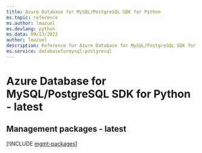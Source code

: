 ```yaml
---
title: Azure Database for MySQL/PostgreSQL SDK for Python
ms.topic: reference
ms.author: lmazuel
ms.devlang: python
ms.data: 09/13/2022
author: lmazuel
description: Reference for Azure Database for MySQL/PostgreSQL SDK for Python
ms.service: databaseformysql-postgresql
---
```

# Azure Database for MySQL/PostgreSQL SDK for Python - latest

## Management packages - latest
[!INCLUDE [mgmt-packages](database-for-mysql-postgresql-mgmt-index.md)]